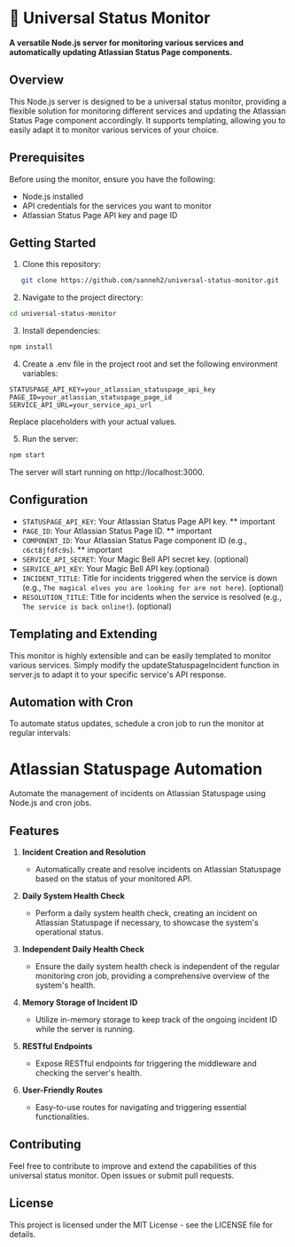 # 🚀 Universal Status Monitor

**A versatile Node.js server for monitoring various services and automatically updating Atlassian Status Page components.**

## Overview

This Node.js server is designed to be a universal status monitor, providing a flexible solution for monitoring different services and updating the Atlassian Status Page component accordingly. It supports templating, allowing you to easily adapt it to monitor various services of your choice.

## Prerequisites

Before using the monitor, ensure you have the following:

- Node.js installed
- API credentials for the services you want to monitor
- Atlassian Status Page API key and page ID

## Getting Started

1. Clone this repository:

```bash
   git clone https://github.com/sanneh2/universal-status-monitor.git
```

2. Navigate to the project directory:

```bash
cd universal-status-monitor
```

3. Install dependencies:

```bash
npm install
```

4. Create a .env file in the project root and set the following environment variables:

```env
STATUSPAGE_API_KEY=your_atlassian_statuspage_api_key
PAGE_ID=your_atlassian_statuspage_page_id
SERVICE_API_URL=your_service_api_url
```

Replace placeholders with your actual values.

5. Run the server:

```bash
npm start
```

The server will start running on http://localhost:3000.

## Configuration

- `STATUSPAGE_API_KEY`: Your Atlassian Status Page API key. \*\* important
- `PAGE_ID`: Your Atlassian Status Page ID. \*\* important
- `COMPONENT_ID`: Your Atlassian Status Page component ID (e.g., `c6ct8jfdfc9s`). \*\* important
- `SERVICE_API_SECRET`: Your Magic Bell API secret key. (optional)
- `SERVICE_API_KEY`: Your Magic Bell API key.(optional)
- `INCIDENT_TITLE`: Title for incidents triggered when the service is down (e.g., `The magical elves you are looking for are not here`). (optional)
- `RESOLUTION_TITLE`: Title for incidents when the service is resolved (e.g., `The service is back online!`). (optional)

## Templating and Extending

This monitor is highly extensible and can be easily templated to monitor various services. Simply modify the updateStatuspageIncident function in server.js to adapt it to your specific service's API response.

## Automation with Cron

To automate status updates, schedule a cron job to run the monitor at regular intervals:

# Atlassian Statuspage Automation

Automate the management of incidents on Atlassian Statuspage using Node.js and cron jobs.

## Features

1. **Incident Creation and Resolution**

   - Automatically create and resolve incidents on Atlassian Statuspage based on the status of your monitored API.

2. **Daily System Health Check**

   - Perform a daily system health check, creating an incident on Atlassian Statuspage if necessary, to showcase the system's operational status.

3. **Independent Daily Health Check**

   - Ensure the daily system health check is independent of the regular monitoring cron job, providing a comprehensive overview of the system's health.

4. **Memory Storage of Incident ID**

   - Utilize in-memory storage to keep track of the ongoing incident ID while the server is running.

5. **RESTful Endpoints**

   - Expose RESTful endpoints for triggering the middleware and checking the server's health.

6. **User-Friendly Routes**
   - Easy-to-use routes for navigating and triggering essential functionalities.

## Contributing

Feel free to contribute to improve and extend the capabilities of this universal status monitor. Open issues or submit pull requests.

## License

This project is licensed under the MIT License - see the LICENSE file for details.
